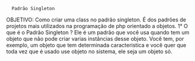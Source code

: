       Padrão Singleton
OBJETIVO: Como criar uma class no padrão singleton.
É dos padrões de projetos mais utilizados na programação de php orientado a objetos.
1° O que é o Padrão Singleton ?
Ele é um padrão que você usa quando tem um objeto que não pode criar varias instâncias desse objeto. Você tem, por exemplo, um objeto que tem determinada caracteristica e você quer que toda vez que é usado use objeto no sistema, ele seja um objeto só.
